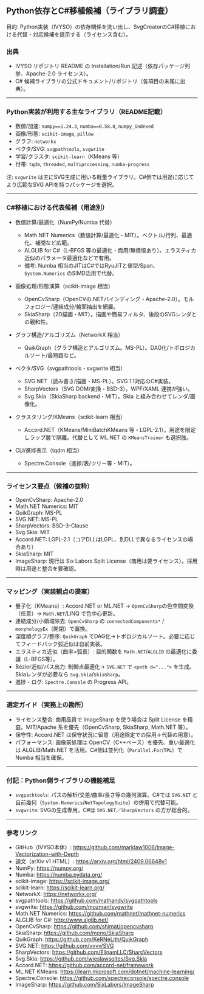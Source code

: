 ## Python依存とC#移植候補（ライブラリ調査）

目的: Python実装（IVYSO）の依存関係を洗い出し、SvgCreatorのC#移植における代替・対応候補を提示する（ライセンス含む）。

### 出典
- IVYSO リポジトリ README の Installation/Run 記述（依存パッケージ列挙、Apache-2.0 ライセンス）。
- C# 候補ライブラリの公式ドキュメント/リポジトリ（各項目の末尾に出典）。

---

### Python実装が利用する主なライブラリ（README記載）
- 数値/加速: `numpy==1.24.3`, `numba==0.58.0`, `numpy_indexed`
- 画像/形態: `scikit-image`, `pillow`
- グラフ: `networkx`
- ベクタ/SVG: `svgpathtools`, `svgwrite`
- 学習/クラスタ: `scikit-learn`（KMeans 等）
- 付帯: `tqdm`, `threaded`, `multiprocessing`, `numba-progress`

注: `svgwrite` は主にSVG生成に用いる軽量ライブラリ。C#側では用途に応じてより広範なSVG APIを持つパッケージを選択。

---

### C#移植における代表候補（用途別）

- 数値計算/最適化（NumPy/Numba 代替）
  - Math.NET Numerics（数値計算/最適化・MIT）。ベクトル/行列、最適化、補間など広範。
  - ALGLIB for C#（L-BFGS 等の最適化・商用/無償版あり）。エラスティカ近似のパラメータ最適化などで有用。
  - 備考: Numba 相当のJITはC#ではRyuJITと値型/Span、`System.Numerics` のSIMD活用で代替。

- 画像処理/形態演算（scikit-image 相当）
  - OpenCvSharp（OpenCVの.NETバインディング・Apache-2.0）。モルフォロジー/連結成分/輪郭抽出を網羅。
  - SkiaSharp（2D描画・MIT）。描画や簡易フィルタ、後段のSVGレンダとの親和性。

- グラフ構造/アルゴリズム（NetworkX 相当）
  - QuikGraph（グラフ構造とアルゴリズム。MS-PL）。DAG化/トポロジカルソート/最短路など。

- ベクタ/SVG（svgpathtools・svgwrite 相当）
  - SVG.NET（読み書き/描画・MS-PL）。SVG 1.1対応のC#実装。
  - SharpVectors（SVG DOM/変換・BSD-3）。WPF/XAML 連携が強い。
  - Svg.Skia（SkiaSharp backend・MIT）。Skia と組み合わせてレンダ/画像化。

- クラスタリング/KMeans（scikit-learn 相当）
  - Accord.NET（KMeans/MiniBatchKMeans 等・LGPL-2.1）。用途を限定しラップ層で隔離。代替として ML.NET の `KMeansTrainer` も選択肢。

- CLI/進捗表示（tqdm 相当）
  - Spectre.Console（進捗/表/ツリー等・MIT）。

---

### ライセンス要点（候補の抜粋）
- OpenCvSharp: Apache-2.0
- Math.NET Numerics: MIT
- QuikGraph: MS-PL
- SVG.NET: MS-PL
- SharpVectors: BSD-3-Clause
- Svg.Skia: MIT
- Accord.NET: LGPL-2.1（コアDLLはLGPL、別DLLで異なるライセンスの場合あり）
- SkiaSharp: MIT
- ImageSharp: 現行は Six Labors Split License（商用は要ライセンス）。採用時は用途と整合を要確認。

---

### マッピング（実装観点の提案）
- 量子化（KMeans）: Accord.NET or ML.NET → `OpenCvSharp`の色空間変換（任意）→ `Math.NET`/LINQ で色中心更新。
- 連結成分/小領域除去: `OpenCvSharp` の `connectedComponents*` / `morphologyEx`（開閉）で置換。
- 深度順グラフ/整序: `QuikGraph` でDAG化→トポロジカルソート。必要に応じてフィードバック弧近似は自前実装。
- エラスティカ近似（曲率+弧長）: 目的関数を `Math.NET`/`ALGLIB` の最適化に委譲（L-BFGS等）。
- Bézier近似/パス出力: 制御点最適化→ `SVG.NET` で `<path d="...">` を生成。Skiaレンダが必要なら `Svg.Skia`/`SkiaSharp`。
- 進捗・ログ: `Spectre.Console` の Progress API。

---

### 選定ガイド（実務上の勘所）
- ライセンス整合: 商用品質で ImageSharp を使う場合は Split License を精査。MIT/Apache 系を優先（OpenCvSharp, SkiaSharp, Math.NET 等）。
- 保守性: Accord.NET は保守状況に留意（用途限定での採用＋代替の用意）。
- パフォーマンス: 画像前処理は OpenCV（C++ベース）を優先、重い最適化は ALGLIB/Math.NET を活用。C#側は並列化（`Parallel.For`/`TPL`）で Numba 相当を確保。

---

### 付記：Python側ライブラリの機能補足
- `svgpathtools`: パスの解析/交差/曲率/長さ等の幾何演算。C#では `SVG.NET` と自前幾何（`System.Numerics`/`NetTopologySuite`）の併用で代替可能。
- `svgwrite`: SVGの生成専用。C#は `SVG.NET`／`SharpVectors` の方が総合的。

---

### 参考リンク
- GitHub（IVYSO本体）: https://github.com/marklaw1006/Image-Vectorization-with-Depth
- 論文（arXiv v1 HTML）: https://arxiv.org/html/2409.06648v1
- NumPy: https://numpy.org/
- Numba: https://numba.pydata.org/
- scikit-image: https://scikit-image.org/
- scikit-learn: https://scikit-learn.org/
- NetworkX: https://networkx.org/
- svgpathtools: https://github.com/mathandy/svgpathtools
- svgwrite: https://github.com/mozman/svgwrite
- Math.NET Numerics: https://github.com/mathnet/mathnet-numerics
- ALGLIB for C#: http://www.alglib.net/
- OpenCvSharp: https://github.com/shimat/opencvsharp
- SkiaSharp: https://github.com/mono/SkiaSharp
- QuikGraph: https://github.com/KeRNeLith/QuikGraph
- SVG.NET: https://github.com/vvvv/SVG
- SharpVectors: https://github.com/ElinamLLC/SharpVectors
- Svg.Skia: https://github.com/wieslawsoltes/Svg.Skia
- Accord.NET: https://github.com/accord-net/framework
- ML.NET KMeans: https://learn.microsoft.com/dotnet/machine-learning/
- Spectre.Console: https://github.com/spectreconsole/spectre.console
- ImageSharp: https://github.com/SixLabors/ImageSharp
